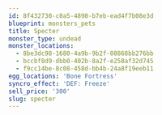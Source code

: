 ```yaml
---
id: 8f432730-c0a5-4890-b7eb-ead4f7b08e3d
blueprint: monsters_pets
title: Specter
monster_type: undead
monster_locations:
  - 8be3dc98-1680-4a9b-9b2f-08868bb276bb
  - bccbf8d9-dbb0-402b-8a2f-e258af32d745
  - f9cc14be-8c08-458d-bb4b-24a8f19eeb11
egg_locations: 'Bone Fortress'
syncro_effect: 'DEF: Freeze'
sell_price: '300'
slug: specter
---
```

